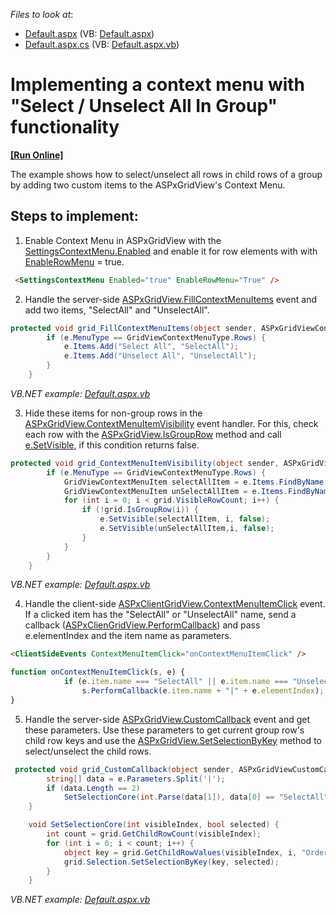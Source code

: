 <!-- default file list -->
*Files to look at*:

* [Default.aspx](./CS/WebSite_Sample/Default.aspx) (VB: [Default.aspx](./VB/WebSite_Sample/Default.aspx))
* [Default.aspx.cs](./CS/WebSite_Sample/Default.aspx.cs) (VB: [Default.aspx.vb](./VB/WebSite_Sample/Default.aspx.vb))
<!-- default file list end -->
# Implementing a context menu with "Select / Unselect All In Group" functionality
<!-- run online -->
**[[Run Online]](https://codecentral.devexpress.com/e270/)**
<!-- run online end -->
The example shows how to select/unselect all rows in child rows of a group by adding two custom items to the ASPxGridView's Context Menu.

## Steps to implement:

1. Enable Context Menu in ASPxGridView with the [SettingsContextMenu.Enabled][1] and enable it for row elements with with [EnableRowMenu][2] = true.
```aspx
 <SettingsContextMenu Enabled="true" EnableRowMenu="True" />
```
2. Handle the server-side [ASPxGridView.FillContextMenuItems][3] event and add two items, "SelectAll" and "UnselectAll".
```csharp
protected void grid_FillContextMenuItems(object sender, ASPxGridViewContextMenuEventArgs e) {
        if (e.MenuType == GridViewContextMenuType.Rows) {
            e.Items.Add("Select All", "SelectAll");
            e.Items.Add("Unselect All", "UnselectAll");
        }
    }
```
*VB.NET example: [Default.aspx.vb](./VB/WebSite_Sample/Default.aspx.vb)*

3. Hide these items for non-group rows in the [ASPxGridView.ContextMenuItemVisibility][10] event handler. For this, check each row with the [ASPxGridView.IsGroupRow][4] method and call [e.SetVisible][5], if this condition returns false.
```csharp
protected void grid_ContextMenuItemVisibility(object sender, ASPxGridViewContextMenuItemVisibilityEventArgs e) {
        if (e.MenuType == GridViewContextMenuType.Rows) {
            GridViewContextMenuItem selectAllItem = e.Items.FindByName("SelectAll");
            GridViewContextMenuItem unSelectAllItem = e.Items.FindByName("UnselectAll");
            for (int i = 0; i < grid.VisibleRowCount; i++) {
                if (!grid.IsGroupRow(i)) {
                    e.SetVisible(selectAllItem, i, false);
                    e.SetVisible(unSelectAllItem,i, false);
                }
            }
        }
    }
```
*VB.NET example: [Default.aspx.vb](./VB/WebSite_Sample/Default.aspx.vb)*

4. Handle the client-side [ASPxClientGridView.ContextMenuItemClick][6] event. If a clicked item has the "SelectAll" or "UnselectAll" name, send a callback ([ASPxClienGridView.PerformCallback][7]) and pass e.elementIndex and the item name as parameters.
```aspx
<ClientSideEvents ContextMenuItemClick="onContextMenuItemClick" />
```
```javascript
function onContextMenuItemClick(s, e) {
            if (e.item.name === "SelectAll" || e.item.name === "UnselectAll")
                s.PerformCallback(e.item.name + "|" + e.elementIndex);
}
```

5. Handle the server-side [ASPxGridView.CustomCallback][8] event and get these parameters. Use these parameters to get current group row's child row keys and use the [ASPxGridView.SetSelectionByKey][9] method to select/unselect the child rows.
```csharp
 protected void grid_CustomCallback(object sender, ASPxGridViewCustomCallbackEventArgs e) {
        string[] data = e.Parameters.Split('|');
        if (data.Length == 2)
            SetSelectionCore(int.Parse(data[1]), data[0] == "SelectAll");
    }

    void SetSelectionCore(int visibleIndex, bool selected) {
        int count = grid.GetChildRowCount(visibleIndex);
        for (int i = 0; i < count; i++) {
            object key = grid.GetChildRowValues(visibleIndex, i, "OrderID", "ProductID");
            grid.Selection.SetSelectionByKey(key, selected);
        }
    }
```
*VB.NET example: [Default.aspx.vb](./VB/WebSite_Sample/Default.aspx.vb)*

[1]: https://docs.devexpress.com/AspNet/DevExpress.Web.ASPxGridViewContextMenuSettings.Enabled
[2]: https://docs.devexpress.com/AspNet/DevExpress.Web.ASPxGridViewContextMenuSettings.EnableRowMenu
[3]: https://docs.devexpress.com/AspNet/DevExpress.Web.ASPxGridView.FillContextMenuItems
[4]: https://docs.devexpress.com/AspNet/DevExpress.Web.ASPxGridView.IsGroupRow(System.Int32)
[5]: https://docs.devexpress.com/AspNet/DevExpress.Web.ASPxGridViewContextMenuItemVisibilityEventArgs.SetVisible(DevExpress.Web.GridViewContextMenuItem-System.Boolean)
[6]: https://docs.devexpress.com/AspNet/js-ASPxClientGridView.ContextMenuItemClick
[7]: https://docs.devexpress.com/AspNet/js-ASPxClientGridView.PerformCallback(args)
[8]: https://docs.devexpress.com/AspNet/DevExpress.Web.ASPxGridView.CustomCallback
[9]: https://documentation.devexpress.com/AspNet/DevExpress.Web.Data.WebDataSelection.SetSelectionByKey.method
[10]: https://docs.devexpress.com/AspNet/DevExpress.Web.ASPxGridView.ContextMenuItemVisibility

